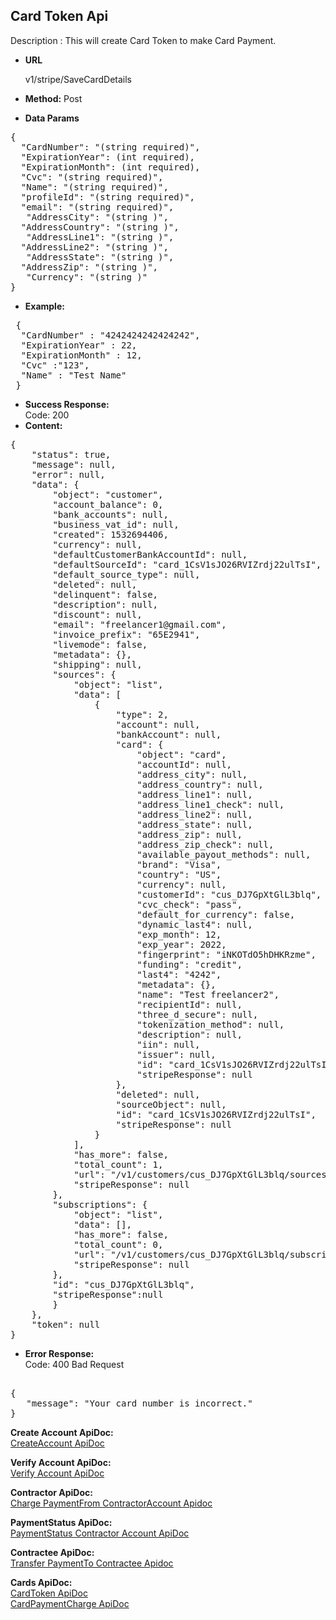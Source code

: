 **Card Token Api**
----
Description : This will create Card Token to make Card Payment.

* **URL**

   v1/stripe/SaveCardDetails

* **Method:** 
    Post
	
* **Data Params** <br />
<pre>
{
  "CardNumber": "(string required)",
  "ExpirationYear": (int required), 
  "ExpirationMonth": (int required),  
  "Cvc": "(string required)",
  "Name": "(string required)",
  "profileId": "(string required)",
  "email": "(string required)",
   "AddressCity": "(string )",
  "AddressCountry": "(string )",  
   "AddressLine1": "(string )",
  "AddressLine2": "(string )",  
   "AddressState": "(string )",
  "AddressZip": "(string )",  
   "Currency": "(string )"   
}
</pre>  

* **Example:** <br/>
<pre>
 {
  "CardNumber" : "4242424242424242",
  "ExpirationYear" : 22,
  "ExpirationMonth" : 12,
  "Cvc" :"123",
  "Name" : "Test Name"
 }
</pre>
* **Success Response:**<br />
Code: 200 	
* **Content:**<br />
<pre>
{
    "status": true,
    "message": null,
    "error": null,
    "data": {
        "object": "customer",
        "account_balance": 0,
        "bank_accounts": null,
        "business_vat_id": null,
        "created": 1532694406,
        "currency": null,
        "defaultCustomerBankAccountId": null,
        "defaultSourceId": "card_1CsV1sJO26RVIZrdj22ulTsI",
        "default_source_type": null,
        "deleted": null,
        "delinquent": false,
        "description": null,
        "discount": null,
        "email": "freelancer1@gmail.com",
        "invoice_prefix": "65E2941",
        "livemode": false,
        "metadata": {},
        "shipping": null,
        "sources": {
            "object": "list",
            "data": [
                {
                    "type": 2,
                    "account": null,
                    "bankAccount": null,
                    "card": {
                        "object": "card",
                        "accountId": null,
                        "address_city": null,
                        "address_country": null,
                        "address_line1": null,
                        "address_line1_check": null,
                        "address_line2": null,
                        "address_state": null,
                        "address_zip": null,
                        "address_zip_check": null,
                        "available_payout_methods": null,
                        "brand": "Visa",
                        "country": "US",
                        "currency": null,
                        "customerId": "cus_DJ7GpXtGlL3blq",
                        "cvc_check": "pass",
                        "default_for_currency": false,
                        "dynamic_last4": null,
                        "exp_month": 12,
                        "exp_year": 2022,
                        "fingerprint": "iNKOTdO5hDHKRzme",
                        "funding": "credit",
                        "last4": "4242",
                        "metadata": {},
                        "name": "Test freelancer2",
                        "recipientId": null,
                        "three_d_secure": null,
                        "tokenization_method": null,
                        "description": null,
                        "iin": null,
                        "issuer": null,
                        "id": "card_1CsV1sJO26RVIZrdj22ulTsI",
                        "stripeResponse": null
                    },
                    "deleted": null,
                    "sourceObject": null,
                    "id": "card_1CsV1sJO26RVIZrdj22ulTsI",
                    "stripeResponse": null
                }
            ],
            "has_more": false,
            "total_count": 1,
            "url": "/v1/customers/cus_DJ7GpXtGlL3blq/sources",
            "stripeResponse": null
        },
        "subscriptions": {
            "object": "list",
            "data": [],
            "has_more": false,
            "total_count": 0,
            "url": "/v1/customers/cus_DJ7GpXtGlL3blq/subscriptions",
            "stripeResponse": null
        },
        "id": "cus_DJ7GpXtGlL3blq",
        "stripeResponse":null
        }
    },
    "token": null
}
</pre>
* **Error Response:** <br/>
Code: 400 Bad Request
<pre>	
{
   "message": "Your card number is incorrect."
}	
</pre>


 **Create Account  ApiDoc:** <br/>
[CreateAccount ApiDoc](https://github.com/gurinderimpinge/StripeApiDoc/edit/master/CreateAccount.md)<br/>

**Verify Account  ApiDoc:** <br/>
[Verify Account ApiDoc](https://github.com/gurinderimpinge/StripeApiDoc/blob/master/VerifyContractorAccount.md)<br/>

 **Contractor ApiDoc:** <br/>
[Charge PaymentFrom ContractorAccount Apidoc ](https://github.com/gurinderimpinge/StripeApiDoc/blob/master/ChargeAmountContractorAccount.md)<br/>

 **PaymentStatus ApiDoc:** <br/>
[PaymentStatus Contractor Account ApiDoc](https://github.com/gurinderimpinge/StripeApiDoc/blob/master/PaymentStatusContractorAccount.md)<br/>

**Contractee ApiDoc:** <br/>
[Transfer PaymentTo Contractee Apidoc ](https://github.com/gurinderimpinge/StripeApiDoc/blob/master/TransferPaymentToContractee.md)<br/>

**Cards ApiDoc:** <br/>
[CardToken  ApiDoc](https://github.com/gurinderimpinge/StripeApiDoc/blob/master/CardPaymentToken.md)<br/>
[CardPaymentCharge  ApiDoc](https://github.com/gurinderimpinge/StripeApiDoc/blob/master/CardPaymentChargeAccount.md)

